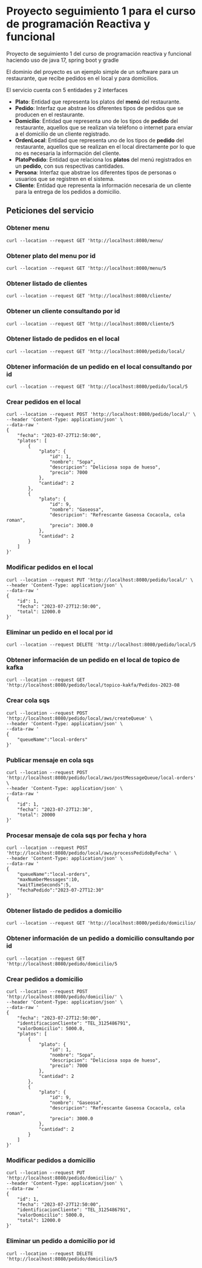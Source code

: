 # Proyecto seguimiento 1 para el curso de programación Reactiva y funcional

Proyecto de seguimiento 1 del curso de programación reactiva y funcional haciendo uso de java 17, spring boot y gradle

El dominio del proyecto es un ejemplo simple de un software para un restaurante, que recibe pedidos en el local y para domicilios.

El servicio cuenta con 5 entidades y 2 interfaces

- __Plato__: Entidad que representa los platos del __menú__ del restaurante.
- __Pedido__: Interfaz que abstrae los diferentes tipos de pedidos que se producen en el restaurante.
- __Domicilio__: Entidad que representa uno de los tipos de __pedido__ del restaurante, aquellos que se realizan vía teléfono o internet para enviar a el domicilio de un cliente registrado.
- __OrdenLocal__: Entidad que representa uno de los tipos de __pedido__ del restaurante, aquellos que se realizan en el local directamente por lo que no es necesaria la información del cliente.
- __PlatoPedido__: Entidad que relaciona los __platos__ del menú registrados en un __pedido__, con sus respectivas cantidades.
- __Persona__: Interfaz que abstrae los diferentes tipos de personas o usuarios que se registren en el sistema.
- __Cliente__: Entidad que representa la información necesaria de un cliente para la entrega de los pedidos a domicilio.


## Peticiones del servicio

### Obtener menu 
`curl --location --request GET 'http://localhost:8080/menu/`

### Obtener plato del menu por id
`curl --location --request GET 'http://localhost:8080/menu/5`

### Obtener listado de clientes
`curl --location --request GET 'http://localhost:8080/cliente/`

### Obtener un cliente consultando por id
`curl --location --request GET 'http://localhost:8080/cliente/5`

### Obtener listado de pedidos en el local
`curl --location --request GET 'http://localhost:8080/pedido/local/`

### Obtener información de un pedido en el local consultando por id
`curl --location --request GET 'http://localhost:8080/pedido/local/5`

### Crear pedidos en el local
```
curl --location --request POST 'http://localhost:8080/pedido/local/' \
--header 'Content-Type: application/json' \
--data-raw '
{
    "fecha": "2023-07-27T12:50:00",
    "platos": [
        {
            "plato": {
                "id": 1,
                "nombre": "Sopa",
                "descripcion": "Deliciosa sopa de hueso",
                "precio": 7000
            },
            "cantidad": 2
        },
        {
            "plato": {
                "id": 9,
                "nombre": "Gaseosa",
                "descripcion": "Refrescante Gaseosa Cocacola, cola roman",
                "precio": 3000.0
            },
            "cantidad": 2
        }
    ]
}'
```

### Modificar pedidos en el local
```
curl --location --request PUT 'http://localhost:8080/pedido/local/' \
--header 'Content-Type: application/json' \
--data-raw '
{
    "id": 1,
    "fecha": "2023-07-27T12:50:00",
    "total": 12000.0
}'
```

### Eliminar un pedido en el local por id
`curl --location --request DELETE 'http://localhost:8080/pedido/local/5`

### Obtener información de un pedido en el local de topico de kafka
`curl --location --request GET 'http://localhost:8080/pedido/local/topico-kakfa/Pedidos-2023-08`

### Crear cola sqs
```
curl --location --request POST 'http://localhost:8080/pedido/local/aws/createQueue' \
--header 'Content-Type: application/json' \
--data-raw '
{
    "queueName":"local-orders"
}'
```

### Publicar mensaje en cola sqs
```
curl --location --request POST 'http://localhost:8080/pedido/local/aws/postMessageQueue/local-orders' \
--header 'Content-Type: application/json' \
--data-raw '
{
    "id": 1,
    "fecha": "2023-07-27T12:30",
    "total": 20000
}'
```

### Procesar mensaje de cola sqs por fecha y hora
```
curl --location --request POST 'http://localhost:8080/pedido/local/aws/processPedidoByFecha' \
--header 'Content-Type: application/json' \
--data-raw '
{
    "queueName":"local-orders",
    "maxNumberMessages":10,
    "waitTimeSeconds":5,
    "fechaPedido":"2023-07-27T12:30"
}'
```

### Obtener listado de pedidos a domicilio
`curl --location --request GET 'http://localhost:8080/pedido/domicilio/`

### Obtener información de un pedido a domicilio consultando por id
`curl --location --request GET 'http://localhost:8080/pedido/domicilio/5`

### Crear pedidos a domicilio
```
curl --location --request POST 'http://localhost:8080/pedido/domicilio/' \
--header 'Content-Type: application/json' \
--data-raw '
{
    "fecha": "2023-07-27T12:50:00",
    "identificacionCliente": "TEL_3125486791",
    "valorDomicilio": 5000.0,
    "platos": [
        {
            "plato": {
                "id": 1,
                "nombre": "Sopa",
                "descripcion": "Deliciosa sopa de hueso",
                "precio": 7000
            },
            "cantidad": 2
        },
        {
            "plato": {
                "id": 9,
                "nombre": "Gaseosa",
                "descripcion": "Refrescante Gaseosa Cocacola, cola roman",
                "precio": 3000.0
            },
            "cantidad": 2
        }
    ]
}'
```

### Modificar pedidos a domicilio
```
curl --location --request PUT 'http://localhost:8080/pedido/domicilio/' \
--header 'Content-Type: application/json' \
--data-raw '
{
    "id": 1,
    "fecha": "2023-07-27T12:50:00",
    "identificacionCliente": "TEL_3125486791",
    "valorDomicilio": 5000.0,
    "total": 12000.0
}'
```

### Eliminar un pedido a domicilio por id
`curl --location --request DELETE 'http://localhost:8080/pedido/domicilio/5`